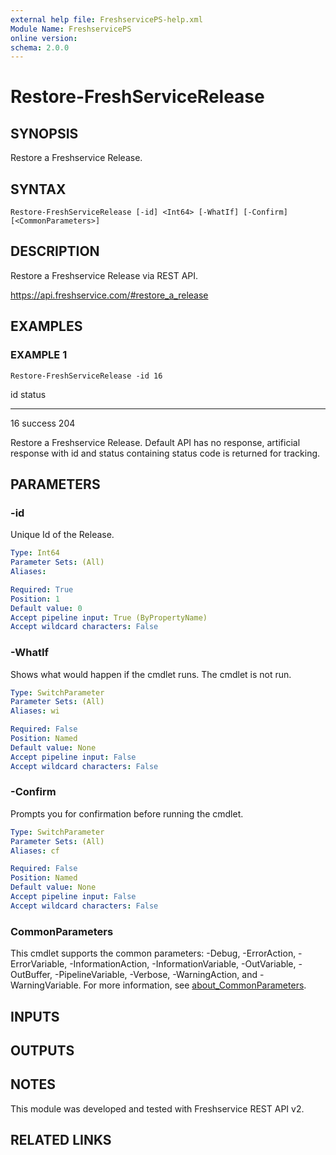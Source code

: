 ```yaml
---
external help file: FreshservicePS-help.xml
Module Name: FreshservicePS
online version:
schema: 2.0.0
---
```


# Restore-FreshServiceRelease

## SYNOPSIS
Restore a Freshservice Release.

## SYNTAX

```
Restore-FreshServiceRelease [-id] <Int64> [-WhatIf] [-Confirm] [<CommonParameters>]
```

## DESCRIPTION
Restore a Freshservice Release via REST API.

https://api.freshservice.com/#restore_a_release

## EXAMPLES

### EXAMPLE 1
```
Restore-FreshServiceRelease -id 16
```

id status
-- ------
16 success 204

Restore a Freshservice Release.
Default API has no response, artificial response with id and
status containing status code is returned for tracking.

## PARAMETERS

### -id
Unique Id of the Release.

```yaml
Type: Int64
Parameter Sets: (All)
Aliases:

Required: True
Position: 1
Default value: 0
Accept pipeline input: True (ByPropertyName)
Accept wildcard characters: False
```

### -WhatIf
Shows what would happen if the cmdlet runs.
The cmdlet is not run.

```yaml
Type: SwitchParameter
Parameter Sets: (All)
Aliases: wi

Required: False
Position: Named
Default value: None
Accept pipeline input: False
Accept wildcard characters: False
```

### -Confirm
Prompts you for confirmation before running the cmdlet.

```yaml
Type: SwitchParameter
Parameter Sets: (All)
Aliases: cf

Required: False
Position: Named
Default value: None
Accept pipeline input: False
Accept wildcard characters: False
```

### CommonParameters
This cmdlet supports the common parameters: -Debug, -ErrorAction, -ErrorVariable, -InformationAction, -InformationVariable, -OutVariable, -OutBuffer, -PipelineVariable, -Verbose, -WarningAction, and -WarningVariable. For more information, see [about_CommonParameters](http://go.microsoft.com/fwlink/?LinkID=113216).

## INPUTS

## OUTPUTS

## NOTES
This module was developed and tested with Freshservice REST API v2.

## RELATED LINKS
